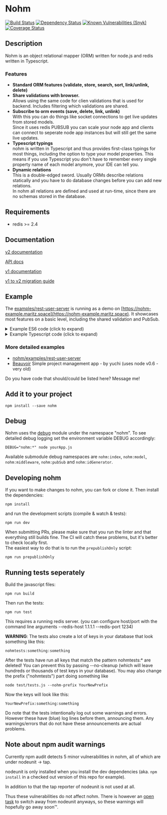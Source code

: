 # Nohm

[![Build Status](https://travis-ci.org/maritz/nohm.svg?branch=master)](https://travis-ci.org/maritz/nohm)
[![Dependency Status](https://david-dm.org/maritz/nohm.svg)](https://david-dm.org/maritz/nohm)
[![Known Vulnerabilities (Snyk)](https://snyk.io/test/github/maritz/nohm/badge.svg)](https://snyk.io/test/github/maritz/nohm)
[![Coverage Status](https://coveralls.io/repos/github/maritz/nohm/badge.png?branch=master)](https://coveralls.io/github/maritz/nohm?branch=master)

## Description

Nohm is an object relational mapper (ORM) written for node.js and redis written in Typescript.

### Features

- **Standard ORM features (validate, store, search, sort, link/unlink, delete)**
- **Share validations with browser.**  
  Allows using the same code for clien validations that is used for backend. Includes filtering which validations are shared.
- **Subscribe to orm events (save, delete, link, unlink)**  
  With this you can do things like socket connections to get live updates from stored models.  
  Since it uses redis PUBSUB you can scale your node app and clients can connect to seperate node app instances but will still get the same live updates.
- **Typescript typings**  
  nohm is written in Typescript and thus provides first-class typings for most things, including the option to type your model properties. This means if you use Typescript you don't have to remember every single property name of each model anymore, your IDE can tell you.
- **Dynamic relations**  
  This is a double-edged sword. Usually ORMs describe relations statically and you have to do database changes before you can add new relations.  
  In nohm all relations are defined and used at run-time, since there are no schemas stored in the database.

## Requirements

- redis >= 2.4

## Documentation

[v2 documentation](https://maritz.github.io/nohm/index.html)

[API docs](https://maritz.github.io/nohm/api/index.html)

[v1 documentation](http://maritz.github.com/nohm/)

[v1 to v2 migration guide](https://github.com/maritz/nohm/blob/master/HISTORY.md#v200-currently-in-alpha)

## Example

The [examples/rest-user-server](https://github.com/maritz/nohm/tree/master/examples/rest-user-server) is running as a demo on [https://nohm-example.maritz.space](https://nohm-example.maritz.space). It showcases most features on a basic level, including the shared validation and PubSub.

<details>

<summary>Example ES6 code (click to expand)</summary>

```javascript
import { Nohm, NohmModel, ValidationError } from 'nohm';
// or if your environment does not support module import
// const NohmModule = require('nohm'); // access NohmModule.Nohm, NohmModule.NohmModel and NohmModule.ValidationError

// This is the parent object where you set redis connection, create your models and some other configuration stuff
const nohm = Nohm;

nohm.setPrefix('example'); // This prefixes all redis keys. By default the prefix is "nohm", you probably want to change it to your applications name or something similar

// This is a class that you can extend to create nohm models. Not needed when using nohm.model()
const Model = NohmModel;

const existingCountries = ['Narnia', 'Gondor', 'Tatooine'];

// Using ES6 classes here, but you could also use the old nohm.model definition
class UserModel extends Model {
  getCountryFlag() {
    return `http://example.com/flag_${this.property('country')}.png`;
  }
}
// Define the required static properties
UserModel.modelName = 'User';
UserModel.definitions = {
  email: {
    type: 'string',
    unique: true,
    validations: ['email'],
  },
  country: {
    type: 'string',
    defaultValue: 'Narnia',
    index: true,
    validations: [
      // the function name will be part of the validation error messages, so for this it would be "custom_checkCountryExists"
      async function checkCountryExists(value) {
        // needs to return a promise that resolves to a bool - async functions take care of the promise part
        return existingCountries.includes(value);
      },
      {
        name: 'length',
        options: { min: 3 },
      },
    ],
  },
  visits: {
    type: function incrVisitsBy(value, key, old) {
      // arguments are always string here since they come from redis.
      // in behaviours (type functions) you are responsible for making sure they return in the type you want them to be.
      return parseInt(old, 10) + parseInt(value, 10);
    },
    defaultValue: 0,
    index: true,
  },
};

// register our model in nohm and returns the resulting Class, do not use the UserModel directly!
const UserModelClass = nohm.register(UserModel);

const redis = require('redis').createClient();
// wait for redis to connect, otherwise we might try to write to a non-existant redis server
redis.on('connect', async () => {
  nohm.setClient(redis);

  // factory returns a promise, resolving to a fresh instance (or a loaded one if id is provided, see below)
  const user = await nohm.factory('User');

  // set some properties
  user.property({
    email: 'mark13@example.com',
    country: 'Gondor',
    visits: 1,
  });

  try {
    await user.save();
  } catch (err) {
    if (err instanceof ValidationError) {
      // validation failed
      for (const key in err.errors) {
        const failures = err.errors[key].join(`', '`);
        console.log(
          `Validation of property '${key}' failed in these validators: '${failures}'.`,
        );

        // in a real app you'd probably do something with the validation errors (like make an object for the client)
        // and then return or rethrow some other error
      }
    }
    // rethrow because we didn't recover from the error.
    throw err;
  }
  console.log(`Saved user with id ${user.id}`);

  const id = user.id;

  // somewhere else we could then load the user again
  const loadedUser = await UserModelClass.load(id); // this will throw an error if the user cannot be found

  // alternatively you can use nohm.factory('User', id)

  console.log(`User loaded. His properties are %j`, loadedUser.allProperties());
  const newVisits = loadedUser.property('visits', 20);
  console.log(`User vists set to ${newVisits}.`); // Spoiler: it's 21

  // or find users by country
  const gondorians = await UserModelClass.findAndLoad({
    country: 'Gondor',
  });
  console.log(
    `Here are all users from Gondor: %j`,
    gondorians.map((u) => u.property('email')),
  );

  await loadedUser.remove();
  console.log(`User deleted from database.`);
});
```

</details>

<details>

<summary>Example Typescript code (click to expand)</summary>

```typescript
import { Nohm, NohmModel, TTypedDefinitions } from 'nohm';

// We're gonna assume the basics are clear and the connection is set up etc. - look at the ES6 example otherwise.
// This example highlights some of the typing capabilities in nohm.

interface IUserProperties {
  email: string;
  visits: number;
}

class UserModel extends NohmModel<IUserProperties> {
  public static modelName = 'User';

  protected static definitions: TTypedDefinitions<IUserProperties> = {
    // because of the TTypedDefinitions we can only define properties keys here that match our interface keys
    // the structure of the definitions is also typed
    email: {
      type: 'string', // the type value is currently not checked. If you put a wrong type here, no compile error will appear.
      unique: true,
      validations: ['email'],
    },
    visits: {
      defaultValue: 0,
      index: true,
      type: function incrVisitsBy(value, _key, old): number {
        return old + value; // TS Error: arguments are all strings, not assignable to number
      },
    },
  };

  public getVisitsAsString(): string {
    return this.property('visits'); // TS Error: visits is number and thus not asignable to string
  }

  public static async loadTyped(id: string): Promise<UserModel> {
    // see main() below for explanation
    return userModelStatic.load<UserModel>(id);
  }
}

const userModelStatic = nohm.register(UserModel);

async function main() {
  // currently you still have to pass the generic if you want typing for class methods
  const user = await userModelStatic.load<UserModel>('some id');
  // you can use the above defined loadTyped method to work around that.

  const props = user.allProperties();
  props.email; // string
  props.id; // any
  props.visits; // number
  props.foo; // TS Error: Property foo does not exist
  user.getVisitsAsString(); // string
}

main();
```

</details>

### More detailed examples

- [nohm/examples/rest-user-server](https://github.com/maritz/nohm/tree/master/examples/rest-user-server)
- [Beauvoir](https://github.com/yuchi/Beauvoir) Simple project management app - by yuchi (uses node v0.6 - very old)

Do you have code that should/could be listed here? Message me!

## Add it to your project

    npm install --save nohm

## Debug

Nohm uses the [debug](https://github.com/visionmedia/debug) module under the namespace "nohm". To see detailed debug logging set the environment variable DEBUG accordingly:

    DEBUG="nohm:*" node yourApp.js

Available submodule debug namespaces are `nohm:index`, `nohm:model`, `nohm:middleware`, `nohm:pubSub` and `nohm:idGenerator`.

## Developing nohm

If you want to make changes to nohm, you can fork or clone it. Then install the dependencies:

    npm install

and run the development scripts (compile & watch & tests):

    npm run dev

When submitting PRs, please make sure that you run the linter and that everything still builds fine. The CI will catch these problems, but it's better to check locally first.  
The easiest way to do that is to run the `prepublishOnly` script:

    npm run prepublishOnly

## Running tests seperately

Build the javascript files:

    npm run build

Then run the tests:

    npm run test

This requires a running redis server. (you can configure host/port with the command line arguments --redis-host 1.1.1.1 --redis-port 1234)

**WARNING**: The tests also create a lot of keys in your database that look something like this:

    nohmtests:something:something

After the tests have run all keys that match the pattern nohmtests:\* are deleted!
You can prevent this by passing --no-cleanup (which will leave hundreds or thousands of test keys in your database).
You may also change the prefix ("nohmtests") part doing something like

    node test/tests.js --nohm-prefix YourNewPrefix

Now the keys will look like this:

    YourNewPrefix:something:something

Do note that the tests intentionally log out some warnings and errors. However these have (blue) log lines before them, announcing them. Any warnings/errors that do not have these announcements are actual problems.

## Note about npm audit warnings

Currently npm audit detects 5 minor vulnerabilities in nohm, all of which are under nodeunit -> tap.

nodeunit is only installed when you install the dev dependencies (aka. `npm install` in a checked out version of this repo for example).

In addition to that the tap reporter of nodeunit is not used at all.

Thus these vulnerabilities do not affect nohm. There is however an [open task](https://github.com/maritz/nohm/issues/116) to switch away from nodeunit anyways, so these warnings will hopefully go away soon™.
